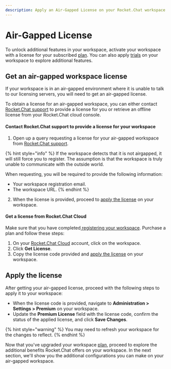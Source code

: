 ```yaml
---
description: Apply an Air-Gapped License on your Rocket.Chat workspace
---
```


# Air-Gapped License

To unlock additional features in your workspace, activate your workspace with a license for your subscribed [plan](../../readme/our-plans.md). You can also apply [trials](../trials/ "mention") on your workspace to explore additional features.

## Get an air-gapped workspace license

If your workspace is in an air-gapped environment where it is unable to talk to our licensing servers, you will need to get an air-gapped license.

To obtain a license for an air-gapped workspace, you can either contact [Rocket.Chat support](https://desk.rocket.chat/portal/en/home) to provide a license for you or retrieve an offline license from your Rocket.Chat cloud console.

#### **Contact Rocket.Chat support to provide a license for your workspace**

1. Open up a query requesting a license for your air-gapped workspace from [Rocket.Chat support](../../customer-center/support-center/premium-support-plans/support-prerequisites-and-version-durability.md).

{% hint style="info" %}
If the workspace detects that it is not airgapped, it will still force you to register.  The assumption is that the workspace is truly unable to communicate with the outside world.

When requesting, you will be required to provide the following information:

* Your workspace registration email.
* The workspace URL.
{% endhint %}

2. When the license is provided, proceed to [apply the license](offline-license.md#applying-license) on your workspace.

#### **Get a license from Rocket.Chat Cloud**

Make sure that you have completed[ registering your workspace](offline-workspace-registration.md). Purchase a plan and follow these steps:

1. On your [Rocket.Chat Cloud](https://cloud.rocket.chat/home) account, click on the workspace.
2. Click **Get License**.
3. Copy the license code provided and [apply the license](offline-license.md#applying-license) on your workspace.

## Apply the license

After getting your air-gapped license, proceed with the following steps to apply it to your workspace:

* When the license code is provided, navigate to **Administration > Settings > Premium** on your workspace.&#x20;
* Update the **Premium License** field with the license code, confirm the status of the applied license, and click **Save Changes**.

{% hint style="warning" %}
You may need to refresh your workspace for the changes to reflect.
{% endhint %}

Now that you've upgraded your workspace [plan](../../readme/our-plans.md), proceed to explore the additional benefits Rocket.Chat offers on your workspace. In the next section, we'll show you the additional configurations you can make on your air-gapped workspace.
